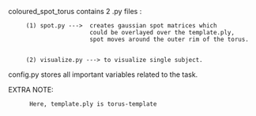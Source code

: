 coloured_spot_torus contains 2 .py files :

         (1) spot.py --->  creates gaussian spot matrices which
                           could be overlayed over the template.ply,
                           spot moves around the outer rim of the torus.


         (2) visualize.py ---> to visualize single subject.


config.py stores all important variables related to the task.



EXTRA NOTE:

		  Here, template.ply is torus-template
